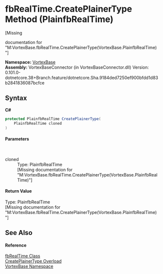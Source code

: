 # fbRealTime.CreatePlainerType Method (PlainfbRealTime)
 

\[Missing <summary> documentation for "M:VortexBase.fbRealTime.CreatePlainerType(VortexBase.PlainfbRealTime)"\]

**Namespace:**&nbsp;<a href="N_VortexBase.md">VortexBase</a><br />**Assembly:**&nbsp;VortexBaseConnector (in VortexBaseConnector.dll) Version: 0.101.0-dotnetcore.38+Branch.feature/dotnetcore.Sha.9184ded7250ef900bfdd1d83b2841836087bcfce

## Syntax

**C#**<br />
``` C#
protected PlainfbRealTime CreatePlainerType(
	PlainfbRealTime cloned
)
```


#### Parameters
&nbsp;<dl><dt>cloned</dt><dd>Type: PlainfbRealTime<br />\[Missing <param name="cloned"/> documentation for "M:VortexBase.fbRealTime.CreatePlainerType(VortexBase.PlainfbRealTime)"\]</dd></dl>

#### Return Value
Type: PlainfbRealTime<br />\[Missing <returns> documentation for "M:VortexBase.fbRealTime.CreatePlainerType(VortexBase.PlainfbRealTime)"\]

## See Also


#### Reference
<a href="T_VortexBase_fbRealTime.md">fbRealTime Class</a><br /><a href="Overload_VortexBase_fbRealTime_CreatePlainerType.md">CreatePlainerType Overload</a><br /><a href="N_VortexBase.md">VortexBase Namespace</a><br />